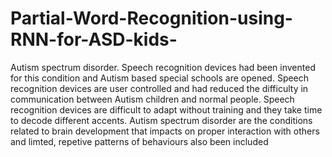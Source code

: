 # Partial-Word-Recognition-using-RNN-for-ASD-kids-

Autism spectrum disorder. Speech recognition devices had been invented for
this condition and Autism based special schools are opened. Speech
recognition devices are user controlled and had reduced the difficulty in
communication between Autism children and normal people. Speech
recognition devices are difficult to adapt without training and they take time to
decode different accents. Autism spectrum disorder are the conditions related
to brain development that impacts on proper interaction with others and
limted, repetive patterns of behaviours also been included
